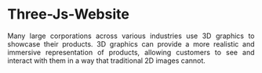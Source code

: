 # Three-Js-Website

 <p align="justify">Many large corporations across various industries use 3D graphics to showcase their products. 3D graphics can provide a more realistic and immersive representation of products, allowing customers to see and interact with them in a way that traditional 2D images cannot.
